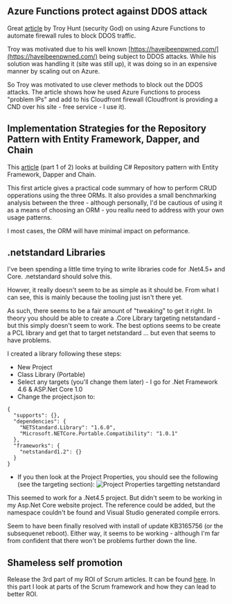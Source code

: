 Azure Functions protect against DDOS attack
-------------------------------------------
Great [article](https://www.troyhunt.com/azure-functions-in-practice/) by Troy Hunt (security God) on using Azure Functions to automate firewall rules to block DDOS traffic.

Troy was motivated due to his well known [https://haveibeenpwned.com/](https://haveibeenpwned.com/) being subject to DDOS attacks.  While his solution was handling it (site was still up), it was doing so in an expensive manner by scaling out on Azure.

So Troy was motivated to use clever methods to block out the DDOS attacks.  The article shows how he used Azure Functions to process "problem IPs" and add to his Cloudfront firewall (Cloudfront is providing a CND over his site - free service - I use it).


Implementation Strategies for the Repository Pattern with Entity Framework, Dapper, and Chain
---------------------------------------------------------------------------------------------
This [article](https://www.infoq.com/articles/repository-implementation-strategies) (part 1 of 2) looks at building C# Repository pattern with Entity Framework, Dapper and Chain.

This first article gives a practical code summary of how to perform CRUD opperations using the three ORMs.  It also provides a small benchmarking analysis between the three - although personally, I'd be cautious of using it as a means of choosing an ORM - you reallu need to address with your own usage patterns.

I most cases, the ORM will have minimal impact on peformance.

.netstandard Libraries
----------------------
I've been spending a little time trying to write libraries code for .Net4.5+ and Core.  .netstandard should solve this.

Howver, it really doesn't seem to be as simple as it should be.  From what I can see, this is mainly because the tooling just isn't there yet.

As such, there seems to be a fair amount of "tweaking" to get it right.  In theory you should be able to create a .Core Library targeting netstandard - but this simply doesn't seem to work.  The best options seems to be create a PCL library and get that to target netstandard ... but even that seems to have problems.

I created a library following these steps:

* New Project
* Class Library (Portable)
* Select any targets (you'll change them later) - I go for .Net Framework 4.6 & ASP.Net Core 1.0
* Change the project.json to:

```
{
  "supports": {},
  "dependencies": {
	"NETStandard.Library": "1.6.0",
	"Microsoft.NETCore.Portable.Compatibility": "1.0.1"
  },
  "frameworks": {
	"netstandard1.2": {}
  }
}
```

* If you then look at the Project Properties, you should see the following (see the targeting section):
![Project Properties targetting netstandard](/media/blog/rfc-weekly-24th-October-2016/ProjectTarget.png)

This seemed to work for a .Net4.5 project.  But didn't seem to be working in my Asp.Net Core website project.  The reference could be added, but the namespace couldn't be found and Visual Studio generated compile errors.

Seem to have been finally resolved with install of update KB3165756 (or the subsequenet reboot).  Either way, it seems to be working - although I'm far from confident that there won't be problems further down the line.

Shameless self promotion
------------------------
Release the 3rd part of my ROI of Scrum articles.  It can be found [here](/blog/roi-of-scrum-part-3-benefits).  In this part I look at parts of the Scrum framework and how they can lead to better ROI.
